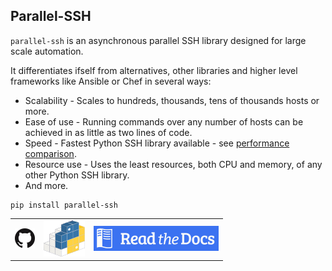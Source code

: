 ## Parallel-SSH

`parallel-ssh` is an asynchronous parallel SSH library designed for large scale automation.

It differentiates ifself from alternatives, other libraries and higher level frameworks like Ansible or Chef in several ways:

* Scalability - Scales to hundreds, thousands, tens of thousands hosts or more.
* Ease of use - Running commands over any number of hosts can be achieved in as little as two lines of code.
* Speed - Fastest Python SSH library available - see [performance comparison](/post/parallel-ssh-libssh2).
* Resource use - Uses the least resources, both CPU and memory, of any other Python SSH library.
* And more.

```shell
pip install parallel-ssh
```

<center>

|   |                                                             |              |
:------------------------------------:|:----------------------------------:|:-------------------:|
|[![Github](/static/GitHub-Mark-32px.png)](https://github.com/ParallelSSH/parallel-ssh)| [![PyPi](/static/pypi-logo.png)](https://pypi.org/project/parallel-ssh/)| [![ReadTheDocs](/static/rtd-logo.png)](http://parallel-ssh.readthedocs.io/en/latest/) |

</center>
